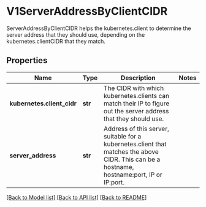 # V1ServerAddressByClientCIDR

ServerAddressByClientCIDR helps the kubernetes.client to determine the server address that they should use, depending on the kubernetes.clientCIDR that they match.
## Properties
Name | Type | Description | Notes
------------ | ------------- | ------------- | -------------
**kubernetes.client_cidr** | **str** | The CIDR with which kubernetes.clients can match their IP to figure out the server address that they should use. | 
**server_address** | **str** | Address of this server, suitable for a kubernetes.client that matches the above CIDR. This can be a hostname, hostname:port, IP or IP:port. | 

[[Back to Model list]](../README.md#documentation-for-models) [[Back to API list]](../README.md#documentation-for-api-endpoints) [[Back to README]](../README.md)


